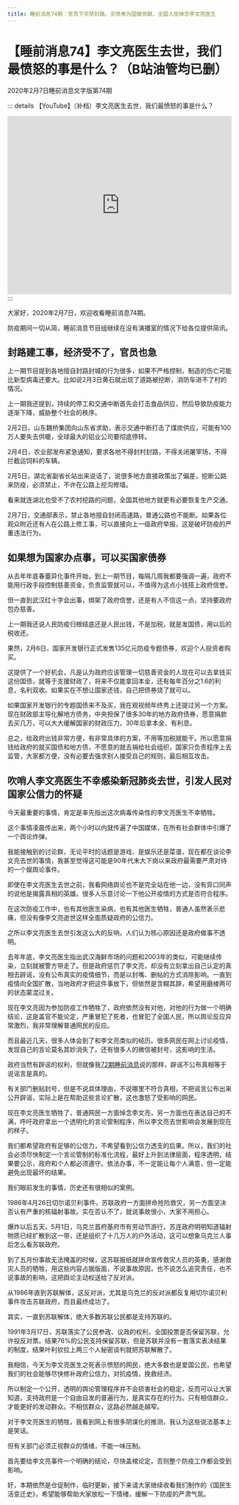 ```yaml
---
title: 睡前消息74期：官员下令禁封路，买债券为国做贡献，全国人民悼念李文亮医生
---
```

# 【睡前消息74】李文亮医生去世，我们最愤怒的事是什么？（B站油管均已删）

2020年2月7日睡前消息文字版第74期

::: details 【YouTube】（补档）李文亮医生去世，我们最愤怒的事是什么？
<iframe width="100%" height="400" src="https://www.youtube.com/embed/aGBdZT4RZWw" frameborder="0" allow="accelerometer; autoplay; clipboard-write; encrypted-media; gyroscope; picture-in-picture" allowfullscreen></iframe>
:::

大家好，2020年2月7日，欢迎收看睡前消息74期。

防疫期间一切从简，睡前消息节目组继续在没有演播室的情况下给各位提供简讯。

## 封路建工事，经济受不了，官员也急

上一期节目提到各地擅自封路封城的行为很多，如果不严格控制，制造的伤亡可能比新型病毒还要大。比如说2月3日黄石就出现了道路被挖断，消防车进不了村的情况。

上一期我还提到，持续的停工和交通中断首先会打击食品供应，然后导致防疫能力逐渐下降，威胁整个社会的秩序。

2月2日，山东魏桥集团向山东省求助，表示交通中断打击了煤炭供应，可能有100万人要失去供暖，全球最大的铝业公司要彻底停转。

2月4日，农业部发布紧急通知，要求各地不得封村封路，不得关闭屠宰场，不得拦截运饲料的车辆。

2月5日，湖北省副省长站出来说话了，说很多地方直接政策出了偏差，挖断公路来防疫，必须禁止，不许在公路上挖沟修墙。

看来就连湖北也受不了农村挖路的问题，全国其他地方就更有必要恢复生产交通。

2月7日，交通部表示，禁止各地擅自封闭高速路，普通公路也不能断。如果各位观众附近还有人在公路上修工事，可以直接向上一级政府举报，这是破坏防疫的严重违法行为。


## 如果想为国家办点事，可以买国家债券

从去年年底春蕾异化事件开始，到上一期节目，每隔几周我都要强调一遍，政府不能用行政手段控制慈善资金，负责监管就可以，不值得为这点小钱搭上政府信誉。

但一直到武汉红十字会出事，绑架了政府信誉，还是有人不信这一点，坚持要政府包办慈善。

上一期我还说人民防疫归根结底还是人民出钱，不是加税，就是发国债，用以后的税收还。

果然，2月6日，国家开发银行正式发售135亿元防疫专题债券，欢迎个人投资者购买。

这提供了一个好机会，凡是认为政府应该管理一切慈善资金的人现在可以去拿钱买这份国债，就等于支援财政了，将来不仅能拿回本金，还有每年百分之1.6的利息，名利双收。如果实在不想让国家还钱，自己把债券烧了就可以。

如果国家开发银行的专题国债来不及买，我在观视频年终秀上还提过另一个方案。现在财政部主导化解地方债务，中央担保了很多30年的地方政府债券，愿意捐款去买几万，可以大大缓解国家的财政压力，30年后拿本金、有利息。

总之，给政府出钱非常方便，有非常具体的方案，不用等加税就能干。所以愿意捐钱给政府的就买国债和地方债，不愿意的就去捐给社会组织，国家只负责程序上去监管，大家都方便，没有必要去强求别人接受自己的规则，最后相互攻击。


## 吹哨人李文亮医生不幸感染新冠肺炎去世，引发人民对国家公信力的怀疑

今天最重要的事情，肯定是率先指出这次病毒传染性的李文亮医生不幸牺牲。

这个事情凌晨传出来，两个小时以内就传遍了中国媒体，在所有社会群体中引爆了一个舆论炸弹。

我能接触到的讨论群，无论平时的话题是游戏、是娱乐还是菜谱，现在都在谈论李文亮去世的事情，我甚至觉得这可能是90年代末大下岗以来政府最需要严肃对待的一个娱舆论事件。

即使在李文亮医生去世之前，我看网络舆论也不是完全站在他一边，没有异口同声的说他是揭露真相的英雄。很多人乐意讨论一下他公开疫情的方式是否符合程序。

在这次防疫工作中，也有其他医生染病，也有其他医生牺牲，普通人虽然表示悲痛，但没有像李文亮逝世这样全面质疑政府的公信力。

之所以李文亮医生去世引发这么大的反响，人们认为核心原因还是政府做事不透明。

去年年底，李文亮医生指出武汉海鲜市场的问题和2003年的类似，可能继续传染，立刻就被警方带走了。但是政府惩罚了李文亮，却没有立刻拿出自己认定的真相去辟谣，没有公布真实的疫情细节，而是以封嘴、删帖的方式消除影响。一直到疫情向全国扩散，当地政府才把这件事放下，但依然是含糊其辞，希望用磨棱两可的状态蒙混过关。

现在李文亮因为参加防疫工作牺牲了，政府依然没有对他，对他的行为做一个明确结论，这是盖官不能论定，严重冒犯了死者，也冒犯了全国人民，所以舆论反应异常激烈，我非常理解普通网民的反应。

而且最近几天，很多人体会到了和李文亮类似的经历。很多网民在网上讨论疫情，发现自己的言论莫名其妙消失了。还有很多人的微信被封号，这影响的生活。

政府当然有辟谣的权利，但就像我[72期睡前消息](72.md)说的那样，辟谣不公布真相等于说谣言是真的。

有关部门删贴封号，但是不说具体理由，不说哪里不符合真相，不把谣言公布出来公开辟谣，实际上是在帮助这些言论扩散，这也激怒了受影响的网民。

现在李文亮医生牺牲了，普通网民一方面悼念李文亮，另一方面也在表达自己的不满，呼吁政府拿出一个透明化的言论管制程序，所以李文亮去世影响会发展到现在的样子。

我们都希望政府有足够的公信力，不希望看到公信力透支的后果。所以，我们的社会必须尽快制定一个言论管制的标准化流程，最好上升到法律层面，程序透明，结果要公示，政府和个人都必须遵守。依法办事，不一定能让每个人满意，但一定能避免出现最坏的结果。

我们眼前发生的事情，历史还有很相似的案例。

1986年4月26日切尔诺贝利事件，苏联政府一方面拼命抢险救灾，另一方面坚决否认有严重的核辐射事故。实在否认不了，就说事故很小，大家不用担心。

爆炸以后五天，5月1日，乌克兰首府基府市有劳动节游行，苏连政府明明知道辐射物质已经扩散到这一带，还是组织了十几万人的户外活动，这可以想象乌克兰人事后怎么看苏联政府。

到了五月份事故无法掩盖的时候，这苏联报纸就拼命宣传救灾人员的英勇，感谢救灾人员的牺牲，用这些内容占据版面，不说事故原因，也不说怎么追究责任，也不说事故的影响，这把舆论主动权送给了反对派。

从1986年直到苏联解体，这反对派，尤其是乌克兰的反对派都反复用切尔诺贝利事件攻击苏联政府，而且最终成功了。

其实，一直到苏联解体，绝大多数苏联公民都是支持苏联的。

1991年3月17日，苏联落实了公民参政、议政的权利，全国投票是否保留苏联，允许投反对票。结果76%的公民支持保留苏联，但是苏联并没有一套落实表决结果的制度，结果叶利钦拉上两三个人秘密谈判就把苏联解散了。

我相信，今天为李文亮医生之死表示愤怒的网民，绝大多数也是爱国公民，也希望我们的社会能够尽快修补政府公信力，对抗疫情，挽救经济。

所以制定一个公开，透明的舆论管理程序并不会损害社会的稳定，反而可以让大家知道，支持政府是一个自由自发的普遍行为，是真实存在的行为。只有相信群众，才能更好的发动群众。不相信群众，这路必然越走越窄。

对于李文亮医生的牺牲，我看到网上有很多阴谋化的推测，我认为这些说法基本上是笑话。

但有关部门必须正视群众的情绪，不能一味压制。

首先要给李文亮事件一个明确的结论，尽快盖棺论定，否则整个防疫工作都会受到影响。

好，本期依然是仓促制作，临时更新，接下来请大家继续收看我们制作的《国民生活变迁史》，希望能够帮助大家放松一下情绪，缓解一下防疫的严肃气氛。